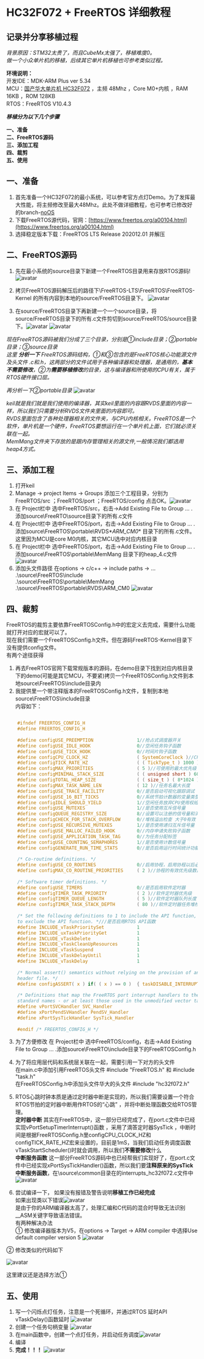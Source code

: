 # HC32F072 + FreeRTOS 详细教程 #

## 记录并分享移植过程   ##

*背景原因：STM32太贵了，而且CubeMx太强了，移植难度0。  
做一个小众单片机的移植，后续其它单片机移植也可参考类似过程。*


**环境说明：**  
开发IDE：MDK-ARM Plus ver 5.34  
MCU：[国产华大单片机 HC32F072](https://www.hdsc.com.cn/Category83-1448 "官方资料") ，主频 48Mhz ，Core M0+内核 ，RAM 16KB ，ROM 128KB  
RTOS：FreeRTOS V10.4.3

***移植分为以下几个步骤***

**一、准备**  
**二、FreeRTOS源码**    
**三、添加工程**  
**四、裁剪**  
**五、使用**  


## 一、准备 ##

1. 首先准备一个HC32F072的最小系统，可以参考官方点灯Demo。为了发挥最大性能，将主频修改至最大48Mhz。此处不做详细教程，也可参考已修改好的branch-[noOS](https://github.com/zhou-daxia/HC32F072-FreeRTOS/tree/noOS "github")  
2. 下载FreeRTOS源代码，官网：[https://www.freertos.org/a00104.html](https://www.freertos.org/a00104.html)  
3. 选择稳定版本下载：FreeRTOS LTS Release 202012.01 并解压

## 二、FreeRTOS源码 ##
1. 先在最小系统的source目录下新建一个FreeRTOS目录用来存放RTOS源码!  ![avatar](/Doc/1.png)
 
2. 拷贝FreeRTOS源码解压后的路径下\FreeRTOS-LTS\FreeRTOS\FreeRTOS-Kernel 的所有内容到本地的source/FreeRTOS目录下。  ![avatar](/Doc/2.png)

3. 在source/FreeRTOS目录下再新建一个一个source目录，将source/FreeRTOS目录下的所有.c文件剪切到source/FreeRTOS/source目录下。![avatar](/Doc/3.png)  ![avatar](/Doc/4.png)

*现在FreeRTOS源码被我们分成了三个目录，分别是①include目录；②portable目录；③source目录  
这里 **分析一下** FreeRTOS源码结构，①和③包含的是FreeRTOS核心功能源文件及头文件 .c和.h，这两部分的文件试用于各种编译器和处理器，是通用的，**基本不需要修改**，②为**需要移植修改**的目录，这与编译器和所使用的CPU有关，属于RTOS硬件接口层。*  

*再分析一下②portable目录* ![avatar](/Doc/5.jpg)  

*keil就是我们就是我们使用的编译器，其实keil里面的内容跟RVDS里面的内容一样，所以我们只需要分析RVDS文件夹里面的内容即可。*  
*RVDS里面包含了各种处理器相关的文件夹，与CPU内核相关。FreeRTOS是一个软件，单片机是一个硬件，FreeRTOS要想运行在一个单片机上面，它们就必须关联在一起。*   
*MemMang文件夹下存放的是跟内存管理相关的源文件,一般情况我们都选用heap4方式。*

  
## 三、添加工程 ##

1. 打开keil 
2. Manage -> project Items -> Groups 添加三个工程目录，分别为FreeRTOS/src ；FreeRTOS/port ；FreeRTOS/config   点击OK。![avatar](/Doc/6.png) 
3. 在 Project栏中 选中FreeRTOS/src，右击->Add Existing File to Group ... .添加source\FreeRTO\source目录下的所有.c文件  
4. 在 Project栏中 选中FreeRTOS/port，右击->Add Existing File to Group ... .添加source\FreeRTOS\portable\RVDS\**ARM_CM0** 目录下的所有.c文件。这里因为MCU是core M0内核，其它MCU选中对应内核目录  
5. 在 Project栏中 选中FreeRTOS/port，右击->Add Existing File to Group ... .添加source\FreeRTOS\portable\MemMang 目录下的heap_4.c文件  ![avatar](/Doc/7.png) 
6. 添加头文件路径 在options -> c/c++ -> include paths -> ...  
.\source\FreeRTOS\include  
.\source\FreeRTOS\portable\MemMang  
.\source\FreeRTOS\portable\RVDS\ARM_CM0
![avatar](/Doc/8.png)  


## 四、裁剪 ##

FreeRTOS的裁剪主要依靠FreeRTOSConfig.h中的宏定义去完成，需要什么功能就打开对应的宏就可以了。  
现在我们需要一个FreeRTOSConfig.h文件。但在源码FreeRTOS-Kernel目录下没有提供config文件。  
有两个途径获得
1. 再去FreeRTOS官网下载常规版本的源码，在demo目录下找到对应内核目录下的demo(可能是其它MCU，不要紧)拷贝一个FreeRTOSConfig.h文件到本地source\FreeRTOS\include目录内
2. 我提供里一个带注释版本的FreeRTOSConfig.h文件，复制到本地source\FreeRTOS\include目录  
内容如下：  
```c  

    #ifndef FREERTOS_CONFIG_H
    #define FREERTOS_CONFIG_H
    
    #define configUSE_PREEMPTION                1//抢占式调度器开关
    #define configUSE_IDLE_HOOK                 0//空闲任务钩子函数
    #define configUSE_TICK_HOOK                 0//时间片钩子函数
    #define configCPU_CLOCK_HZ                  ( SystemCoreClock )//CPU主频
    #define configTICK_RATE_HZ                  ( ( TickType_t ) 1000 )//RTOS节拍频率 即1秒的中断次数
    #define configMAX_PRIORITIES                ( 5 )//可使用的最大优先级
    #define configMINIMAL_STACK_SIZE            ( ( unsigned short ) 60 )//定义空闲任务使用的堆栈大小
    #define configTOTAL_HEAP_SIZE               ( ( size_t ) ( 8*1024 ) )//RTOS内核总计可用的有效的RAM大小
    #define configMAX_TASK_NAME_LEN             ( 12 )//任务名最大长度
    #define configUSE_TRACE_FACILITY            0//是否启动可视化跟踪调试
    #define configUSE_16_BIT_TICKS              0//系统节拍计数器的变量类型  0为32位 1为16为
    #define configIDLE_SHOULD_YIELD             1//空闲任务放弃CPU使用权给其他同优先级的用户任务
    #define configUSE_MUTEXES                   1//是否使用互斥信号量
    #define configQUEUE_REGISTRY_SIZE           8//设置可以注册的信号量和消息队列个数
    #define configCHECK_FOR_STACK_OVERFLOW      0//堆栈溢出检查 大于0有效
    #define configUSE_RECURSIVE_MUTEXES         1//是否使用递归互斥信号量
    #define configUSE_MALLOC_FAILED_HOOK        0//内存申请失败钩子函数
    #define configUSE_APPLICATION_TASK_TAG      0//为任务分配标签
    #define configUSE_COUNTING_SEMAPHORES       1//是否使用计数信号量
    #define configGENERATE_RUN_TIME_STATS       0//是否启用运行时间统计功能
    
    /* Co-routine definitions. */
    #define configUSE_CO_ROUTINES               0//启用协程，启用协程以后必须添加文件croutine.c
    #define configMAX_CO_ROUTINE_PRIORITIES     ( 2 )//协程的有效优先级数目
    
    /* Software timer definitions. */
    #define configUSE_TIMERS                    0//是否启用软件定时器
    #define configTIMER_TASK_PRIORITY           ( 2 )//软件定时器优先级
    #define configTIMER_QUEUE_LENGTH            ( 5 )//软件定时器队列长度
    #define configTIMER_TASK_STACK_DEPTH        ( 80 )//软件定时器任务堆栈大小
    
    /* Set the following definitions to 1 to include the API function, or zero
    to exclude the API function. *///是否启用RTOS API函数
    #define INCLUDE_vTaskPrioritySet            1
    #define INCLUDE_uxTaskPriorityGet           1
    #define INCLUDE_vTaskDelete                 1
    #define INCLUDE_vTaskCleanUpResources       1
    #define INCLUDE_vTaskSuspend                1
    #define INCLUDE_vTaskDelayUntil             1
    #define INCLUDE_vTaskDelay                  1
    
    /* Normal assert() semantics without relying on the provision of an assert.h
    header file. */
    #define configASSERT( x ) if( ( x ) == 0 )  { taskDISABLE_INTERRUPTS(); for( ;; ); }
    
    /* Definitions that map the FreeRTOS port interrupt handlers to their CMSIS
    standard names - or at least those used in the unmodified vector table. */
    #define vPortSVCHandler SVC_Handler
    #define xPortPendSVHandler PendSV_Handler
    #define xPortSysTickHandler SysTick_Handler
    
    #endif /* FREERTOS_CONFIG_H */

```

3. 为了方便修改 在 Project栏中 选中FreeRTOS/config，右击->Add Existing File to Group ... .添加source\FreeRTO\include目录下的FreeRTOSConfig.h 
4. 为了将应用层代码和系统层关联在一起，需要引用一下对方的头文件  
在main.c中添加引用FreeRTOS头文件   #include "FreeRTOS.h" 和 #include "task.h"    
在FreeRTOSConfig.h中添加头文件华大的头文件 #include "hc32f072.h"  
5. RTOS心跳时钟本质是通过定时器中断是实现的，所以我们需要设置一个符合RTOS节拍的定时器中断用作RTOS的“心跳” ，并将中断处理函数交给RTOS管理。  
**定时器中断**  其实在FreeRTOS中，这一部分已经完成了，在port.c文件中已经实现vPortSetupTimerInterrupt()函数 ，采用了滴答定时器SysTick  ，中断时间是根据FreeRTOSConfig.h里configCPU_CLOCK_HZ和configTICK_RATE_HZ宏来设置的，目前是1mS，当我们启动任务调度函数vTaskStartScheduler()时就会调用，所以我们**不需要修改**什么  
**中断服务函数**  这一部分FreeRTOS源码中也已经帮我们实现好了，在port.c文件中已经实现xPortSysTickHandler()函数，所以我们要**注释原来的SysTick中断服务函数**，在\source\common目录在的interrupts_hc32f072.c文件中  ![avatar](/Doc/9.png)    

6. 尝试编译一下， 如果没有报错及警告说明**移植工作已经完成**   
如果出现类以下错误![avatar](/Doc/10.png)   
是由于你的ARM编译器太高了，处理汇编和C代码的混合时导致无法识别__ASM关键字导致语法错误。  
有两种解决办法  
① 修改编译器版本为V5，在options -> Target -> ARM compiler 中选择Use default compiler version 5 
![avatar](/Doc/11.jpg)    


② 修改类似的代码如下   

![avatar](/Doc/12.png)    
 
这里建议还是选择方法①  
## 五、使用 ##

1. 写一个闪烁点灯任务，注意是一个死循环，并通过RTOS 延时API vTaskDelay()函数延时 ![avatar](/Doc/13.png) 
2. 创建一个任务句柄变量 ![avatar](/Doc/14.png)
3. 在main函数中，创建一个点灯任务，并启动任务调度![avatar](/Doc/15.jpg)
4. 编译 
5. **完成！！！**
![avatar](/Doc/16.png)
